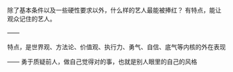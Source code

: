 除了基本条件以及一些硬性要求以外，什么样的艺人最能被捧红？
有特点，能让观众记住的艺人。

——

特点，是世界观、方法论、价值观、执行力、勇气、自信、底气等内核的外在表现

——
勇于质疑前人，做自己觉得对的事，也就是别人眼里的自己的风格


